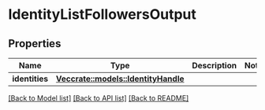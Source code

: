 # IdentityListFollowersOutput

## Properties

Name | Type | Description | Notes
------------ | ------------- | ------------- | -------------
**identities** | [**Vec<crate::models::IdentityHandle>**](IdentityHandle.md) |  | 

[[Back to Model list]](../README.md#documentation-for-models) [[Back to API list]](../README.md#documentation-for-api-endpoints) [[Back to README]](../README.md)


